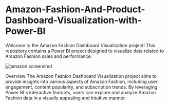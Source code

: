 # Amazon-Fashion-And-Product-Dashboard-Visualization-with-Power-BI

Welcome to the Amazon Fashion Dashboard Visualization project! This repository contains a Power BI project designed to visualize data related to Amazon Fashion sales and performance.

![amazon screenshot](https://github.com/user-attachments/assets/20234c57-9e80-4ae4-a743-bebd4e460eed)

Overview
The Amazon Fashion Dashboard Visualization project aims to provide insights into various aspects of Amazon Fashion, including user engagement, content popularity, and subscription trends. By leveraging Power BI's interactive features, users can explore and analyze Amazon Fashion data in a visually appealing and intuitive manner.

